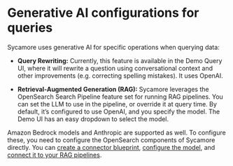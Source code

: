 # Generative AI configurations for queries

Sycamore uses generative AI for specific operations when querying data:

* **Query Rewriting:** Currently, this feature is available in the Demo Query UI, where it will rewrite a question using conversational context and other improvements (e.g. correcting spelling mistakes). It uses OpenAI.

* **Retrieval-Augmented Generation (RAG):** Sycamore leverages the OpenSearch Search Pipeline feature set for running RAG pipelines. You can set the LLM to use in the pipeline, or override it at query time. By default, it’s configured to use OpenAI, and you specify the model. The Demo UI has an easy dropdown to select the model.

Amazon Bedrock models and Anthropic are supported as well. To configure these, you need to configure the OpenSearch components of Sycamore directly. You can [create a connector blueprint]( https://opensearch.org/docs/latest/ml-commons-plugin/remote-models/blueprints/), [configure the model](https://opensearch.org/docs/latest/ml-commons-plugin/remote-models/index/), and [connect it to your RAG pipelines](https://opensearch.org/docs/latest/search-plugins/conversational-search/#rag-pipeline).
